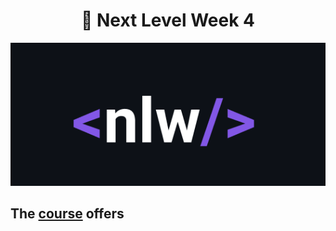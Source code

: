 <h1 align="center">
🧠 Next Level Week 4</h1>

<p align="center">
   <img src="@readmeImages/nlw.png">
</p>
 
## The [course](https://nextlevelweek.com/inscricao/5) offers